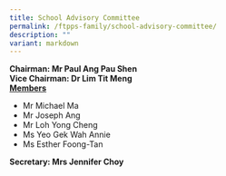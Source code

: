 ```yaml
---
title: School Advisory Committee
permalink: /ftpps-family/school-advisory-committee/
description: ""
variant: markdown
---
```

**Chairman: Mr Paul Ang Pau Shen**
<br>
**Vice Chairman: Dr Lim Tit Meng**
<br>
<b><u>Members</u></b>
* Mr Michael Ma
* Mr Joseph Ang
* Mr Loh Yong Cheng
* Ms Yeo Gek Wah Annie
* Ms Esther Foong-Tan<br>

<b>Secretary: Mrs Jennifer Choy</b>